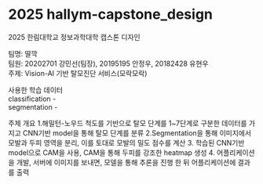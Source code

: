 # 2025 hallym-capstone_design
2025 한림대학교 정보과학대학 캡스톤 디자인

팀명: 딸깍<br>
팀원: 20202701 강민선(팀장), 20195195 안정우, 20182428 유현우<br>
주제: Vision-AI 기반 탈모진단 서비스(모락모락)<br>

사용한 학습 데이터<br>
classification - <br>
segmentation - <br>

주제 개요
1.해밀턴-노우드 척도를 기반으로 탈모 단계를 1~7단계로 구분한 데이터를 가지고 CNN기반 model을 통해 탈모 단계를 분류
2.Segmentation을 통해 이미지에서 모발과 두피 영역을 분리, 이를 토대로 모발의 밀도 점수를 계산
3. 학습된 CNN기반 model으로 CAM을 사용, CAM을 통해 두피를 강조한 heatmap 생성
4. 어플리케이션을 개발, 서버에 이미지를 보내면, 모델을 통해 추론을 진행 한 뒤 어플리케이션에 결과를 출력
